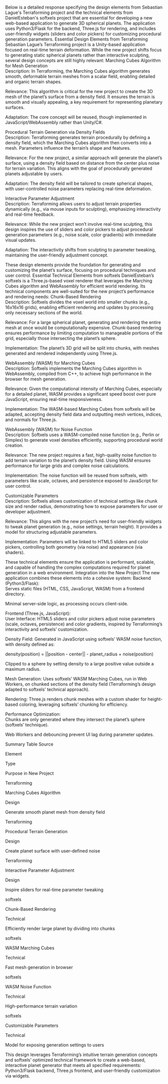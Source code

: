 Below is a detailed response specifying the design elements from Sebastian Lague's Terraforming project and the technical elements from DanielEsteban's softxels project that are essential for developing a new web-based application to generate 3D spherical planets. The application uses Python3/Flask for the backend, Three.js for rendering, and includes user-friendly widgets (sliders and color pickers) for customizing procedural generation parameters.
Essential Design Elements from Terraforming
Sebastian Lague’s Terraforming project is a Unity-based application focused on real-time terrain deformation. While the new project shifts focus to generating static spherical planets rather than interactive sculpting, several design concepts are still highly relevant:
Marching Cubes Algorithm for Mesh Generation  
Description: In Terraforming, the Marching Cubes algorithm generates smooth, deformable terrain meshes from a scalar field, enabling detailed and organic terrain shapes.  

Relevance: This algorithm is critical for the new project to create the 3D mesh of the planet’s surface from a density field. It ensures the terrain is smooth and visually appealing, a key requirement for representing planetary surfaces.  

Adaptation: The core concept will be reused, though implemented in JavaScript/WebAssembly rather than Unity/C#.

Procedural Terrain Generation via Density Fields  
Description: Terraforming generates terrain procedurally by defining a density field, which the Marching Cubes algorithm then converts into a mesh. Parameters influence the terrain’s shape and features.  

Relevance: For the new project, a similar approach will generate the planet’s surface, using a density field based on distance from the center plus noise for terrain variation. This aligns with the goal of procedurally generated planets adjustable by users.  

Adaptation: The density field will be tailored to create spherical shapes, with user-controlled noise parameters replacing real-time deformation.

Interactive Parameter Adjustment  
Description: Terraforming allows users to adjust terrain properties dynamically (e.g., via mouse inputs for sculpting), emphasizing interactivity and real-time feedback.  

Relevance: While the new project won’t involve real-time sculpting, this design inspires the use of sliders and color pickers to adjust procedural generation parameters (e.g., noise scale, color gradients) with immediate visual updates.  

Adaptation: The interactivity shifts from sculpting to parameter tweaking, maintaining the user-friendly adjustment concept.

These design elements provide the foundation for generating and customizing the planet’s surface, focusing on procedural techniques and user control.
Essential Technical Elements from softxels
DanielEsteban’s softxels is a Three.js-based voxel renderer that leverages the Marching Cubes algorithm and WebAssembly for efficient world rendering. Its technical components are well-suited for the new project’s performance and rendering needs:
Chunk-Based Rendering  
Description: Softxels divides the voxel world into smaller chunks (e.g., 16x16x16 grids), enabling efficient rendering and updates by processing only necessary sections of the world.  

Relevance: For a large spherical planet, generating and rendering the entire mesh at once would be computationally expensive. Chunk-based rendering ensures performance by limiting computation to manageable portions of the grid, especially those intersecting the planet’s sphere.  

Implementation: The planet’s 3D grid will be split into chunks, with meshes generated and rendered independently using Three.js.

WebAssembly (WASM) for Marching Cubes  
Description: Softxels implements the Marching Cubes algorithm in WebAssembly, compiled from C++, to achieve high performance in the browser for mesh generation.  

Relevance: Given the computational intensity of Marching Cubes, especially for a detailed planet, WASM provides a significant speed boost over pure JavaScript, ensuring real-time responsiveness.  

Implementation: The WASM-based Marching Cubes from softxels will be adapted, accepting density field data and outputting mesh vertices, indices, and normals for Three.js.

WebAssembly (WASM) for Noise Function  
Description: Softxels uses a WASM-compiled noise function (e.g., Perlin or Simplex) to generate voxel densities efficiently, supporting procedural world creation.  

Relevance: The new project requires a fast, high-quality noise function to add terrain variation to the planet’s density field. Using WASM ensures performance for large grids and complex noise calculations.  

Implementation: The noise function will be reused from softxels, with parameters like scale, octaves, and persistence exposed to JavaScript for user control.

Customizable Parameters  
Description: Softxels allows customization of technical settings like chunk size and render radius, demonstrating how to expose parameters for user or developer adjustment.  

Relevance: This aligns with the new project’s need for user-friendly widgets to tweak planet generation (e.g., noise settings, terrain height). It provides a model for structuring adjustable parameters.  

Implementation: Parameters will be linked to HTML5 sliders and color pickers, controlling both geometry (via noise) and appearance (via shaders).

These technical elements ensure the application is performant, scalable, and capable of handling the complex computations required for planet generation in a web environment.
Integration into the New Project
The new application combines these elements into a cohesive system:
Backend (Python3/Flask):  
Serves static files (HTML, CSS, JavaScript, WASM) from a frontend directory.  

Minimal server-side logic, as processing occurs client-side.

Frontend (Three.js, JavaScript):  
User Interface: HTML5 sliders and color pickers adjust noise parameters (scale, octaves, persistence) and color gradients, inspired by Terraforming’s interactivity and softxels’ customization.  

Density Field: Generated in JavaScript using softxels’ WASM noise function, with density defined as:  

density(position) = ||position - center|| - planet_radius + noise(position)

Clipped to a sphere by setting density to a large positive value outside a maximum radius.

Mesh Generation: Uses softxels’ WASM Marching Cubes, run in Web Workers, on chunked sections of the density field (Terraforming’s design adapted to softxels’ technical approach).  

Rendering: Three.js renders chunk meshes with a custom shader for height-based coloring, leveraging softxels’ chunking for efficiency.

Performance Optimization:  
Chunks are only generated where they intersect the planet’s sphere (softxels’ technique).  

Web Workers and debouncing prevent UI lag during parameter updates.

Summary Table
Source

Element

Type

Purpose in New Project

Terraforming

Marching Cubes Algorithm

Design

Generate smooth planet mesh from density field

Terraforming

Procedural Terrain Generation

Design

Create planet surface with user-defined noise

Terraforming

Interactive Parameter Adjustment

Design

Inspire sliders for real-time parameter tweaking

softxels

Chunk-Based Rendering

Technical

Efficiently render large planet by dividing into chunks

softxels

WASM Marching Cubes

Technical

Fast mesh generation in browser

softxels

WASM Noise Function

Technical

High-performance terrain variation

softxels

Customizable Parameters

Technical

Model for exposing generation settings to users

This design leverages Terraforming’s intuitive terrain generation concepts and softxels’ optimized technical framework to create a web-based, interactive planet generator that meets all specified requirements: Python3/Flask backend, Three.js frontend, and user-friendly customization via widgets.

